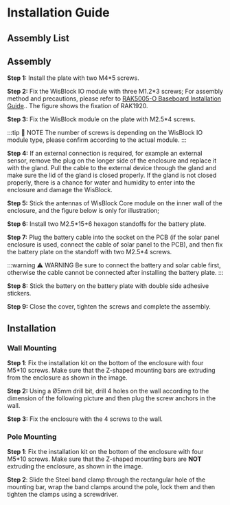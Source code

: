 # Installation Guide

## Assembly List

<rk-img
  src="/assets/images/accessories/rakbox-b2/installation/package-contents-b2.png"
  width="90%"
  caption="Assembly list"
/>

## Assembly

**Step 1:** Install the plate with two M4\*5 screws.

<rk-img
  src="/assets/images/accessories/rakbox-b2/installation/box-plate.png"
  width="35%"
  caption="Installing the Plate"
/>

**Step 2:** Fix the WisBlock IO module with three M1.2\*3 screws; For assembly method and precautions, please refer to [RAK5005-O Baseboard Installation Guide](../../../../Knowledge-Hub/Learn/RAK5005-O-Baseboard-Installation-Guide/).. The figure shows the fixation of RAK1920.

<rk-img
  src="/assets/images/accessories/rakbox-b2/installation/wisblock-io.png"
  width="35%"
  caption="Attaching WisBlock IO"
/>

**Step 3:** Fix the WisBlock module on the plate with M2.5\*4 screws.

:::tip 📝 NOTE
The number of screws is depending on the WisBlock IO module type, please confirm according to the actual module.
:::

<rk-img
  src="/assets/images/accessories/rakbox-b2/installation/box-wisblock.png"
  width="35%"
  caption="Attaching WisBlock Module"
/>

**Step 4:** If an external connection is required, for example an external sensor, remove the plug on the longer side of the enclosure and replace it with the gland. Pull the cable to the external device through the gland and make sure the lid of the gland is closed properly. If the gland is not closed properly, there is a chance for water and humidity to enter into the enclosure and damage the WisBlock.

<rk-img
  src="/assets/images/accessories/rakbox-b2/installation/box-plug.png"
  width="35%"
  caption="Attaching the Gland"
/>

**Step 5:** Stick the antennas of WisBlock Core module on the inner wall of the enclosure, and the figure below is only for illustration;

<rk-img
  src="/assets/images/accessories/rakbox-b2/installation/image-20200713172526816.png"
  height="35%"
  caption="Step 5"
/>

**Step 6:** Install two M2.5\*15+6 hexagon standoffs for the battery plate.

<rk-img
  src="/assets/images/accessories/rakbox-b2/installation/image-20200713172618654.png"
  height="35%"
  caption="Step 6"
/>

**Step 7:** Plug the battery cable into the socket on the PCB (if the solar panel enclosure is used, connect the cable of solar panel to the PCB), and then fix the battery plate on the standoff with two M2.5\*4 screws.

:::warning ⚠️ WARNING
Be sure to connect the battery and solar cable first, otherwise the cable cannot be connected after installing the battery plate.
:::

<rk-img
  src="/assets/images/accessories/rakbox-b2/installation/image-20200713172829441.png"
  height="35%"
  caption="Step 7"
/>

**Step 8:** Stick the battery on the battery plate with double side adhesive stickers.

<rk-img
  src="/assets/images/accessories/rakbox-b2/installation/box-battery.png"
  width="35%"
  caption="Attaching the Battery"
/>

**Step 9:** Close the cover, tighten the screws and complete the assembly.

<rk-img
  src="/assets/images/accessories/rakbox-b2/installation/box-cover.png"
  width="35%"
  caption="Attaching the Cover"
/>

## Installation

### Wall Mounting

**Step 1**: Fix the installation kit on the bottom of the enclosure with four M5\*10 screws. Make sure that the Z-shaped mounting bars are extruding from the enclosure as shown in the image.

<rk-img
  src="/assets/images/accessories/rakbox-b2/installation/box-bracket.png"
  width="35%"
  caption="Installing the Bracket"
/>

**Step 2:** Using a Ø5mm drill bit, drill 4 holes on the wall according to the dimension of the following picture and then plug the screw anchors in the wall.

<rk-img
  src="/assets/images/accessories/rakbox-b2/installation/screw-distance.png"
  width="35%"
  caption="4 Drill Holes"
/>

**Step 3:** Fix the enclosure with the 4 screws to the wall.

<rk-img
  src="/assets/images/accessories/rakbox-b2/installation/box-wall-bracket.png"
  width="35%"
  caption="Attaching the Enclosure to the Wall"
/>

### Pole Mounting

**Step 1**: Fix the installation kit on the bottom of the enclosure with four M5\*10 screws. Make sure that the Z-shaped mounting bars are **NOT** extruding the enclosure, as shown in the image.

<rk-img
  src="/assets/images/accessories/rakbox-b2/installation/box-belt-bracket.png"
  width="35%"
  caption="Attaching the Installation Kit"
/>

**Step 2**: Slide the Steel band clamp through the rectangular hole of the mounting bar, wrap the band clamps around the pole, lock them and then tighten the clamps using a screwdriver.

<rk-img
  src="/assets/images/accessories/rakbox-b2/installation/box-belt.png"
  width="25%"
  caption="Attaching the Clamp to the Pole"
/>
